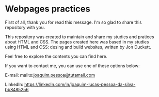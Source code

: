 # Webpages practices

First of all, thank you for read this message. I'm so glad to share this repository with you.

This repository was created to maintain and share my studies and pratices about HTML and CSS. The pages created here was based in my studies using HTML and CSS: desing and build websites, written by Jon Duckett.

Feel free to explore the contents you can find here.

If you want to contact me, you can use one of these options below:

E-mail: mailto:joaquim.pessoa@tutamail.com

LinkedIn: https://linkedin.com/in/joaquim-lucas-pessoa-da-silva-bb8485256
